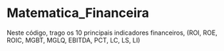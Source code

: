 # Matematica_Financeira
Neste código, trago os 10 principais indicadores financeiros, (ROI, ROE, ROIC, MGBT, MGLQ, EBITDA, PCT, LC, LS, LI)

